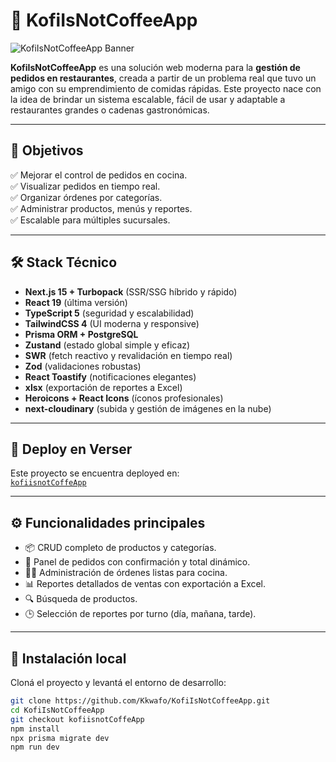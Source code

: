 # 🚀 KofiIsNotCoffeeApp

![KofiIsNotCoffeeApp Banner](https://placehold.co/1200x300?text=KofiIsNotCoffeeApp+by+Kofi+Kwafo+Awua)

**KofiIsNotCoffeeApp** es una solución web moderna para la **gestión de pedidos en restaurantes**, creada a partir de un problema real que tuvo un amigo con su emprendimiento de comidas rápidas. Este proyecto nace con la idea de brindar un sistema escalable, fácil de usar y adaptable a restaurantes grandes o cadenas gastronómicas.

---

## 🎯 Objetivos
✅ Mejorar el control de pedidos en cocina.  
✅ Visualizar pedidos en tiempo real.  
✅ Organizar órdenes por categorías.  
✅ Administrar productos, menús y reportes.  
✅ Escalable para múltiples sucursales.

---

## 🛠️ Stack Técnico
- **Next.js 15 + Turbopack** (SSR/SSG híbrido y rápido)
- **React 19** (última versión)
- **TypeScript 5** (seguridad y escalabilidad)
- **TailwindCSS 4** (UI moderna y responsive)
- **Prisma ORM + PostgreSQL**
- **Zustand** (estado global simple y eficaz)
- **SWR** (fetch reactivo y revalidación en tiempo real)
- **Zod** (validaciones robustas)
- **React Toastify** (notificaciones elegantes)
- **xlsx** (exportación de reportes a Excel)
- **Heroicons + React Icons** (íconos profesionales)
- **next-cloudinary** (subida y gestión de imágenes en la nube)

---

## 🔑 Deploy en Verser
Este proyecto se encuentra deployed en:  
[`kofiisnotCoffeApp`](https://github.com/Kkwafo/KofiIsNotCoffeeApp/tree/kofiisnotCoffeApp)

---

## ⚙️ Funcionalidades principales
- 📦 CRUD completo de productos y categorías.
- 🛒 Panel de pedidos con confirmación y total dinámico.
- 👨‍🍳 Administración de órdenes listas para cocina.
- 📊 Reportes detallados de ventas con exportación a Excel.
- 🔍 Búsqueda de productos.
- 🕒 Selección de reportes por turno (día, mañana, tarde).

---

## 📖 Instalación local
Cloná el proyecto y levantá el entorno de desarrollo:
```bash
git clone https://github.com/Kkwafo/KofiIsNotCoffeeApp.git
cd KofiIsNotCoffeeApp
git checkout kofiisnotCoffeApp
npm install
npx prisma migrate dev
npm run dev
